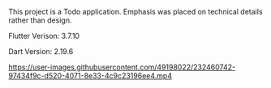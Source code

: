 
This project is a Todo application. 
Emphasis was placed on technical details rather than design.

Flutter Verison: 3.7.10

Dart Version: 2.19.6	


https://user-images.githubusercontent.com/49198022/232460742-97434f9c-d520-4071-8e33-4c9c23196ee4.mp4
